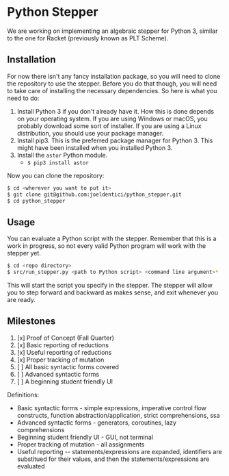 # Python Stepper
We are working on implementing an algebraic stepper for Python 3, similar to the one for Racket (previously known as PLT Scheme).

## Installation
For now there isn't any fancy installation package, so you will need to clone the repository to use the stepper. Before you do that though, you will need to take care of installing the necessary dependencies. So here is what you need to do:

1. Install Python 3 if you don't already have it. How this is done depends on your operating system. If you are using Windows or macOS, you probably download some sort of installer. If you are using a Linux distribution, you should use your package manager.
1. Install pip3. This is the preferred package manager for Python 3. This might have been installed when you installed Python 3.
1. Install the `astor` Python module.
	* `$ pip3 install astor`

Now you can clone the repository:
```sh
$ cd <wherever you want to put it>
$ git clone git@github.com:joeldentici/python_stepper.git
$ cd python_stepper
```



## Usage
You can evaluate a Python script with the stepper. Remember that this is a work in progress, so not every valid Python program will work with the stepper yet.

```sh
$ cd <repo directory>
$ src/run_stepper.py <path to Python script> <command line argument>*
```

This will start the script you specify in the stepper. The stepper will allow you to step forward and backward as makes sense, and exit whenever you are ready.

## Milestones

1. [x] Proof of Concept (Fall Quarter)
1. [x] Basic reporting of reductions
1. [x] Useful reporting of reductions
1. [x] Proper tracking of mutation
1. [ ] All basic syntactic forms covered
1. [ ] Advanced syntactic forms
1. [ ] A beginning student friendly UI

Definitions:

* Basic syntactic forms - simple expressions, imperative control flow constructs, function abstraction/application, strict comprehensions, ssa
* Advanced syntactic forms - generators, coroutines, lazy comprehensions
* Beginning student friendly UI - GUI, not terminal
* Proper tracking of mutation - all assignments
* Useful reporting -- statements/expressions are expanded, identifiers are substitued for their values, and then the statements/expressions are evaluated